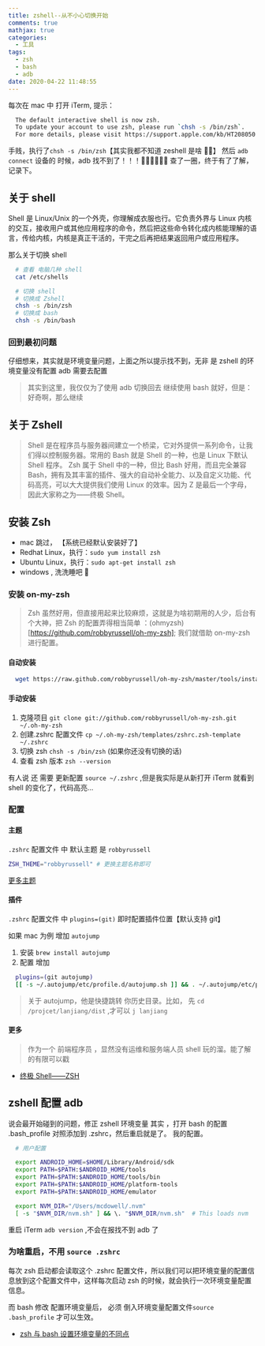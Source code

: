 ```yaml
---
title: zshell--从不小心切换开始
comments: true
mathjax: true
categories:
  - 工具
tags:
  - zsh
  - bash
  - adb
date: 2020-04-22 11:48:55
---
```


每次在 mac 中 打开 iTerm, 提示：

```bash
  The default interactive shell is now zsh.
  To update your account to use zsh, please run `chsh -s /bin/zsh`.
  For more details, please visit https://support.apple.com/kb/HT208050.
```

手贱，执行了`chsh -s /bin/zsh`【其实我都不知道 zeshell 是啥 🤦‍♂️】
然后 `adb connect` 设备的 时候，adb 找不到了！！！🤦‍♂️🤦‍♂️🤦‍♂️
查了一圈，终于有了了解，记录下。

## 关于 shell

Shell 是 Linux/Unix 的一个外壳，你理解成衣服也行。它负责外界与 Linux 内核的交互，接收用户或其他应用程序的命令，然后把这些命令转化成内核能理解的语言，传给内核，内核是真正干活的，干完之后再把结果返回用户或应用程序。

那么关于切换 shell

```bash
  # 查看 电脑几种 shell
  cat /etc/shells

  # 切换 shell
  # 切换成 Zshell
  chsh -s /bin/zsh
  # 切换成 bash
  chsh -s /bin/bash
```

### 回到最初问题

仔细想来，其实就是环境变量问题，上面之所以提示找不到，无非 是 zshell 的环境变量没有配置 adb 需要去配置

> 其实到这里，我仅仅为了使用 adb 切换回去 继续使用 bash 就好，但是： 好奇啊，那么继续

## 关于 Zshell

> Shell 是在程序员与服务器间建立一个桥梁，它对外提供一系列命令，让我们得以控制服务器。常用的 Bash 就是 Shell 的一种，也是 Linux 下默认 Shell 程序。
> Zsh 属于 Shell 中的一种，但比 Bash 好用，而且完全兼容 Bash，拥有及其丰富的插件、强大的自动补全能力、以及自定义功能、代码高亮，可以大大提供我们使用 Linux 的效率。因为 Z 是最后一个字母，因此大家称之为——终极 Shell。

## 安装 Zsh

- mac 跳过， 【系统已经默认安装好了】
- Redhat Linux，执行：`sudo yum install zsh`
- Ubuntu Linux，执行：`sudo apt-get install zsh`
- windows , 洗洗睡吧 👋

### 安装 on-my-zsh

> Zsh 虽然好用，但直接用起来比较麻烦，这就是为啥初期用的人少，后台有个大神，把 Zsh 的配置弄得相当简单 ：(ohmyzsh)[https://github.com/robbyrussell/oh-my-zsh]; 我们就借助 on-my-zsh 进行配置。

#### 自动安装

```bash
  wget https://raw.github.com/robbyrussell/oh-my-zsh/master/tools/install.sh -O - | sh
```

#### 手动安装

1. 克隆项目 `git clone git://github.com/robbyrussell/oh-my-zsh.git ~/.oh-my-zsh`
2. 创建.zshrc 配置文件 `cp ~/.oh-my-zsh/templates/zshrc.zsh-template ~/.zshrc`
3. 切换 zsh `chsh -s /bin/zsh` (如果你还没有切换的话)
4. 查看 zsh 版本 `zsh --version`

有人说 还 需要 更新配置 `source ~/.zshrc` ,但是我实际是从新打开 iTerm 就看到 shell 的变化了，代码高亮...

### 配置

#### 主题

`.zshrc` 配置文件 中 默认主题 是 `robbyrussell`

```bash
ZSH_THEME="robbyrussell" # 更换主题名称即可
```

[更多主题](https://github.com/ohmyzsh/ohmyzsh/wiki/themes)

#### 插件

`.zshrc` 配置文件 中 `plugins=(git)` 即时配置插件位置【默认支持 git】

如果 mac 为例 增加 `autojump`

1. 安装 `brew install autojump`
2. 配置 增加

```bash
  plugins=(git autojump)
  [[ -s ~/.autojump/etc/profile.d/autojump.sh ]] && . ~/.autojump/etc/profile.d/autojump.sh
```

> 关于 autojump，他是快捷跳转 你历史目录。比如， 先 `cd /projcet/lanjiang/dist` ,才可以 `j lanjiang`

#### 更多

> 作为一个 前端程序员 ，显然没有运维和服务端人员 shell 玩的溜。能了解的有限可以戳

- [终极 Shell——ZSH](https://zhuanlan.zhihu.com/p/19556676)

## zshell 配置 adb

说会最开始碰到的问题，修正 zshell 环境变量
其实 ，打开 bash 的配置 .bash_profile 对照添加到 .zshrc，然后重启就是了。
我的配置。

```bash
  # 用户配置

  export ANDROID_HOME=$HOME/Library/Android/sdk
  export PATH=$PATH:$ANDROID_HOME/tools
  export PATH=$PATH:$ANDROID_HOME/tools/bin
  export PATH=$PATH:$ANDROID_HOME/platform-tools
  export PATH=$PATH:$ANDROID_HOME/emulator

  export NVM_DIR="/Users/mcdowell/.nvm"
  [ -s "$NVM_DIR/nvm.sh" ] && \. "$NVM_DIR/nvm.sh"  # This loads nvm
```

重启 iTerm `adb version` ,不会在报找不到 adb 了

### 为啥重启，不用 `source .zshrc`

每次 zsh 启动都会读取这个 .zshrc 配置文件，所以我们可以把环境变量的配置信息放到这个配置文件中，这样每次启动 zsh 的时候，就会执行一次环境变量配置信息。

而 bash 修改 配置环境变量后， 必须 倒入环境变量配置文件`source .bash_profile` 才可以生效。

- [zsh 与 bash 设置环境变量的不同点](https://my.oschina.net/liu-xuewei/blog/307647)
